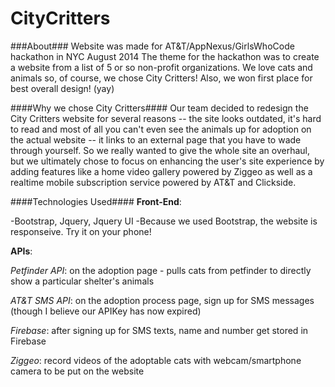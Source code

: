 CityCritters
============


###About###
Website was made for AT&T/AppNexus/GirlsWhoCode hackathon in NYC August 2014
The theme for the hackathon was to create a website from a list of 5 or so non-profit organizations.  We love cats and animals so, of course, we chose City Critters!  Also, we won first place for best overall design! (yay)

####Why we chose City Critters####
Our team decided to redesign the City Critters website for several reasons -- the site looks outdated, it's hard to read and most of all you can't even see the animals up for adoption on the actual website -- it links to an external page that you have to wade through yourself. So we really wanted to give the whole site an overhaul, but we ultimately chose to focus on enhancing the user's site experience by adding features like a home video gallery powered by Ziggeo as well as a realtime mobile subscription service powered by AT&T and Clickside.

####Technologies Used####
**Front-End**:

-Bootstrap, Jquery, Jquery UI
-Because we used Bootstrap, the website is responseive.  Try it on your phone!

**APIs**:

*Petfinder API*: on the adoption page - pulls cats from petfinder to directly show a particular shelter's animals

*AT&T SMS API*: on the adoption process page, sign up for SMS messages (though I believe our APIKey has now expired)

*Firebase*: after signing up for SMS texts, name and number get stored in Firebase 

*Ziggeo*: record videos of the adoptable cats with webcam/smartphone camera to be put on the website


